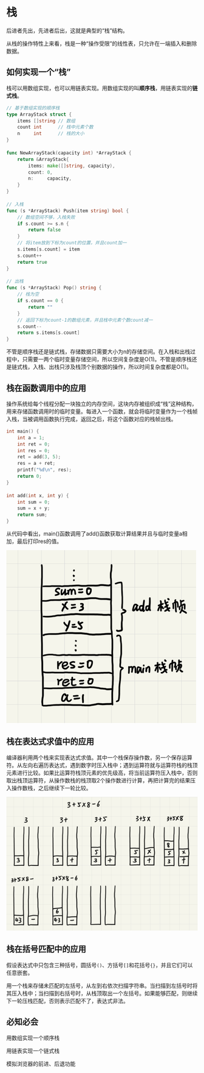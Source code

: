 # 栈

后进者先出，先进者后出，这就是典型的“栈”结构。

从栈的操作特性上来看，栈是一种“操作受限”的线性表，只允许在一端插入和删除数据。

## 如何实现一个“栈”

栈可以用数组实现，也可以用链表实现。用数组实现的叫**顺序栈**，用链表实现的**链式栈**。

```GO
// 基于数组实现的顺序栈
type ArrayStack struct {
	items []string // 数组
	count int      // 栈中元素个数
	n     int      // 栈的大小
}

func NewArrayStack(capacity int) *ArrayStack {
	return &ArrayStack{
		items: make([]string, capacity),
		count: 0,
		n:     capacity,
	}
}

// 入栈
func (s *ArrayStack) Push(item string) bool {
	// 数组空间不够，入栈失败
	if s.count >= s.n {
		return false
	}
	// 将item放到下标为count的位置，并且count加一
	s.items[s.count] = item
	s.count++
	return true
}

// 出栈
func (s *ArrayStack) Pop() string {
	// 栈为空
	if s.count == 0 {
		return ""
	}
	// 返回下标为count-1的数组元素，并且栈中元素个数count减一
	s.count--
	return s.items[s.count]
}
```

不管是顺序栈还是链式栈，存储数据只需要大小为n的存储空间。在入栈和出栈过程中，只需要一两个临时变量存储空间，所以空间复杂度是O(1)。不管是顺序栈还是链式栈，入栈、出栈只涉及栈顶个别数据的操作，所以时间复杂度都是O(1)。

## 栈在函数调用中的应用

操作系统给每个线程分配一块独立的内存空间，这块内存被组织成“栈”这种结构，用来存储函数调用时的临时变量。每进入一个函数，就会将临时变量作为一个栈帧入栈，当被调用函数执行完成，返回之后，将这个函数对应的栈帧出栈。

```c
int main() {
    int a = 1;
    int ret = 0;
    int res = 0;
    ret = add(3, 5);
    res = a + ret;
    printf("%d\n", res);
    return 0;
}

int add(int x, int y) {
    int sum = 0;
    sum = x + y;
    return sum;
}
```

从代码中看出，main()函数调用了add()函数获取计算结果并且与临时变量a相加，最后打印res的值。

<img src="picture/stack/stack01.PNG" style="width:500px"/>

## 栈在表达式求值中的应用

编译器利用两个栈来实现表达式求值。其中一个栈保存操作数，另一个保存运算符。从左向右遍历表达式，遇到数字时压入栈中；遇到运算符就与运算符栈的栈顶元素进行比较。如果比运算符栈顶元素的优先级高，将当前运算符压入栈中，否则取出栈顶运算符，从操作数栈的栈顶取2个操作数进行计算，再把计算完的结果压入操作数栈，之后继续下一轮比较。

<img src="picture/stack/stack02.PNG" style="width:600px"/>

## 栈在括号匹配中的应用

假设表达式中只包含三种括号，圆括号`()`、方括号`[]`和花括号`{}`，并且它们可以任意嵌套。

用一个栈来存储未匹配的左括号，从左到右依次扫描字符串。当扫描到左括号时将其压入栈中；当扫描到右括号时，从栈顶取出一个左括号。如果能够匹配，则继续下一轮压栈匹配，否则表示匹配不了，表达式非法。

## 必知必会

用数组实现一个顺序栈

用链表实现一个链式栈

模拟浏览器的前进、后退功能

